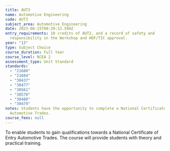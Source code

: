 ```yaml
---
title: AUT3
name: Automotive Engineering
code: AUT3
subject_area: Automotive Engineering
date: 2023-06-15T00:29:13.598Z
entry_requirements: 10 credits of AUT2, and a record of safety and
  responsibility in the Workshop and HOF/TIC approval.
year: "13"
type: Subject Choice
course_duration: Full Year
course_level: NCEA 2
assessment_type: Unit Standard
standards:
  - "21680"
  - "21684"
  - "30437"
  - "30477"
  - "30561"
  - "30570"
  - "30480"
  - "30479"
notes: Students have the opportunity to complete a National Certificate of Entry
  Automotive Trades.
course_fees: null
---
```

To enable students to gain qualifications towards a National Certificate of Entry Automotive Trades. The course will provide students with theory and practical training.
